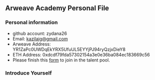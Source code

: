 ## Arweave Academy Personal File

### Personal information

- github account: zydana26
- Email: kazilajg@gmail.com
- Arweave Address: YR1ZaPc0UWDqEkYRX5UfuUL5EYYjPJ94ryQzjxDieY8
- ETH Address: 0xdcdf79fda57302154a3e0e36ba084ec183669c56
- Please finish this [form](https://docs.google.com/forms/d/e/1FAIpQLSfWA5fIIcBgmRppm3jNz5vmf9Mai_QMVil-2pO4r7YKn_Zhtw/viewform?usp=sf_link) to join in the talent pool.

### Introduce Yourself
 
